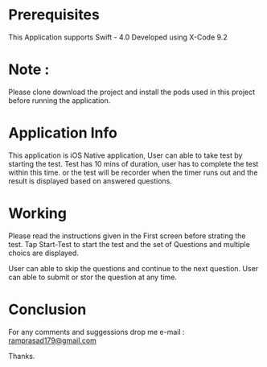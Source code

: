 # Prerequisites
This Application supports Swift - 4.0 
Developed using X-Code 9.2

# Note :
Please clone download the project and install the pods used in this project before running the application.

# Application Info
This application is iOS Native application, User can able to take test by starting the test.
Test has 10 mins of duration, user has to complete the test within this time. or the test will be recorder when the timer runs out and the result is displayed based on answered questions.

# Working 
Please read the instructions given in the First screen before strating the test.
Tap Start-Test to start the test and the set of Questions and multiple choics are displayed.

User can able to skip the questions and continue to the next question.
User can able to submit or stor the question at any time.


# Conclusion
For any comments and suggessions drop me e-mail :
ramprasad179@gmail.com

Thanks.
